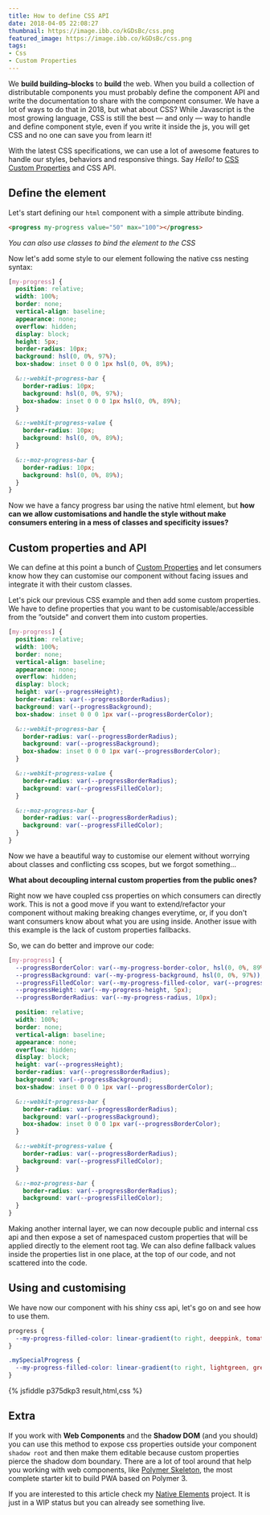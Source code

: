 ```yaml
---
title: How to define CSS API
date: 2018-04-05 22:08:27
thumbnail: https://image.ibb.co/kGDsBc/css.png
featured_image: https://image.ibb.co/kGDsBc/css.png
tags:
- Css
- Custom Properties
---
```


We **build building–blocks** to **build** the web. When you build a collection of distributable components you must probably define the component API and write the documentation to share with the component consumer. We have a lot of ways to do that in 2018, but what about CSS? While Javascript is the most growing language, CSS is still the best — and only — way to handle and define component style, even if you write it inside the js, you will get CSS and no one can save you from learn it!

With the latest CSS specifications, we can use a lot of awesome features to handle our styles, behaviors and responsive things. Say _Hello!_ to [CSS Custom Properties](https://developer.mozilla.org/en-US/docs/Web/CSS/--*) and CSS API.

## Define the element

Let's start defining our `html` component with a simple attribute binding.

```html
<progress my-progress value="50" max="100"></progress>
```
_You can also use classes to bind the element to the CSS_


Now let's add some style to our element following the native css nesting syntax:

```css
[my-progress] {
  position: relative;
  width: 100%;
  border: none;
  vertical-align: baseline;
  appearance: none;
  overflow: hidden;
  display: block;
  height: 5px;
  border-radius: 10px;
  background: hsl(0, 0%, 97%);
  box-shadow: inset 0 0 0 1px hsl(0, 0%, 89%);

  &::-webkit-progress-bar {
    border-radius: 10px;
    background: hsl(0, 0%, 97%);
    box-shadow: inset 0 0 0 1px hsl(0, 0%, 89%);
  }

  &::-webkit-progress-value {
    border-radius: 10px;
    background: hsl(0, 0%, 89%);
  }

  &::-moz-progress-bar {
    border-radius: 10px;
    background: hsl(0, 0%, 89%);
  }
}

```

Now we have a fancy progress bar using the native html element, but **how can we allow customisations and handle the style without make consumers entering in a mess of classes and specificity issues?**

## Custom properties and API

We can define at this point a bunch of [Custom Properties](https://developer.mozilla.org/en-US/docs/Web/CSS/--*) and let consumers know how they can customise our component without facing issues and integrate it with their custom classes.

Let's pick our previous CSS example and then add some custom properties. We have to define properties that you want to be customisable/accessible from the ”outside" and convert them into custom properties.


```css
[my-progress] {
  position: relative;
  width: 100%;
  border: none;
  vertical-align: baseline;
  appearance: none;
  overflow: hidden;
  display: block;
  height: var(--progressHeight);
  border-radius: var(--progressBorderRadius);
  background: var(--progressBackground);
  box-shadow: inset 0 0 0 1px var(--progressBorderColor);

  &::-webkit-progress-bar {
    border-radius: var(--progressBorderRadius);
    background: var(--progressBackground);
    box-shadow: inset 0 0 0 1px var(--progressBorderColor);
  }

  &::-webkit-progress-value {
    border-radius: var(--progressBorderRadius);
    background: var(--progressFilledColor);
  }

  &::-moz-progress-bar {
    border-radius: var(--progressBorderRadius);
    background: var(--progressFilledColor);
  }
}
```


Now we have a beautiful way to customise our element without worrying about classes and conflicting css scopes, but we forgot something...

**What about decoupling internal custom properties from the public ones?**

Right now we have coupled css properties on which consumers can directly work. This is not a good move if you want to extend/refactor your component without making breaking changes everytime, or, if you don't want consumers know about what you are using inside. Another issue with this example is the lack of custom properties fallbacks.

So, we can do better and improve our code:

```css
[my-progress] {
  --progressBorderColor: var(--my-progress-border-color, hsl(0, 0%, 89%));
  --progressBackground: var(--my-progress-background, hsl(0, 0%, 97%));
  --progressFilledColor: var(--my-progress-filled-color, var(--progressBorderColor));
  --progressHeight: var(--my-progress-height, 5px);
  --progressBorderRadius: var(--my-progress-radius, 10px);

  position: relative;
  width: 100%;
  border: none;
  vertical-align: baseline;
  appearance: none;
  overflow: hidden;
  display: block;
  height: var(--progressHeight);
  border-radius: var(--progressBorderRadius);
  background: var(--progressBackground);
  box-shadow: inset 0 0 0 1px var(--progressBorderColor);

  &::-webkit-progress-bar {
    border-radius: var(--progressBorderRadius);
    background: var(--progressBackground);
    box-shadow: inset 0 0 0 1px var(--progressBorderColor);
  }

  &::-webkit-progress-value {
    border-radius: var(--progressBorderRadius);
    background: var(--progressFilledColor);
  }

  &::-moz-progress-bar {
    border-radius: var(--progressBorderRadius);
    background: var(--progressFilledColor);
  }
}
```

Making another internal layer, we can now decouple public and internal css api and then expose a set of namespaced custom properties that will be applied directly to the element root tag. We can also define fallback values inside the properties list in one place, at the top of our code, and not scattered into the code.

## Using and customising

We have now our component with his shiny css api, let's go on and see how to use them.

```css
progress {
  --my-progress-filled-color: linear-gradient(to right, deeppink, tomato);
}

.mySpecialProgress {
  --my-progress-filled-color: linear-gradient(to right, lightgreen, greenyellow);
}
```

{% jsfiddle p375dkp3 result,html,css %}


## Extra
If you work with **Web Components** and the **Shadow DOM** (and you should) you can use this method to expose css properties outside your component `shadow root` and then make them editable because custom properties pierce the shadow dom boundary.
There are a lot of tool around that help you working with web components, like [Polymer Skeleton](https://github.com/PolymerX/polymer-skeleton), the most complete starter kit to build PWA based on Polymer 3.

If you are interested to this article check my [Native Elements](https://github.com/equinusocio/native-elements) project. It is just in a WIP status but you can already see something live.